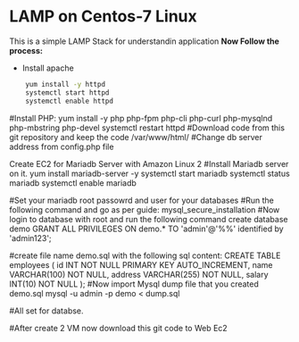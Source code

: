 # LAMP on Centos-7 Linux
This is a simple LAMP Stack for understandin application
**Now Follow the process:**
- Install apache 
``` bash
    yum install -y httpd
    systemctl start httpd
    systemctl enable httpd
```

#Install PHP:
yum install -y php php-fpm php-cli php-curl php-mysqlnd php-mbstring php-devel
systemctl restart httpd
#Download code from this git repository and keep the code /var/www/html/ #Change db server address from config.php file

Create EC2 for Mariadb Server with Amazon Linux 2
#Install Mariadb server on it.
yum install mariadb-server -y
systemctl start mariadb
systemctl status mariadb
systemctl enable mariadb

#Set your mariadb root passowrd and user for your databases
#Run the following command and go as per guide:
mysql_secure_installation
#Now login to database with root and run the following command
create database demo
GRANT ALL PRIVILEGES ON demo.* TO 'admin'@'%%' identified by 'admin123';

#create file name demo.sql with the following sql content: CREATE TABLE employees (
id INT NOT NULL PRIMARY KEY AUTO_INCREMENT,
name VARCHAR(100) NOT NULL,
address VARCHAR(255) NOT NULL,
salary INT(10) NOT NULL );
#Now import Mysql dump file that you created demo.sql
mysql -u admin -p demo < dump.sql

#All set for databse.

#After create 2 VM now download this git code to Web Ec2
